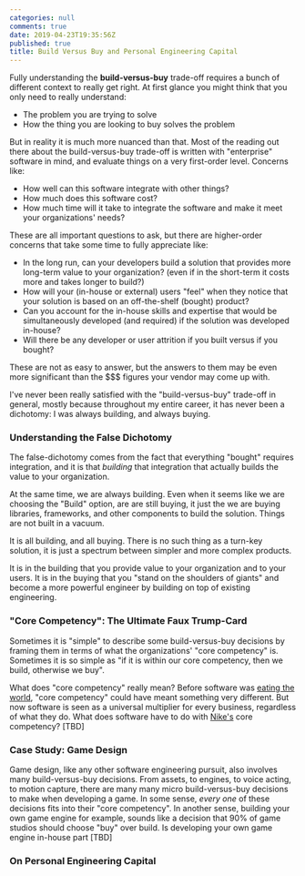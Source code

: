 ```yaml
---
categories: null
comments: true
date: 2019-04-23T19:35:56Z
published: true
title: Build Versus Buy and Personal Engineering Capital
---
```


Fully understanding the **build-versus-buy** trade-off requires a bunch of
different context to really get right. At first glance you might think that
you only need to really understand:

* The problem you are trying to solve
* How the thing you are looking to buy solves the problem

But in reality it is much more nuanced than that. Most of the reading out there
about the build-versus-buy trade-off is written with "enterprise" software in
mind, and evaluate things on a very first-order level. Concerns like:

* How well can this software integrate with other things?
* How much does this software cost?
* How much time will it take to integrate the software and make it meet your
  organizations' needs?

These are all important questions to ask, but there are higher-order concerns
that take some time to fully appreciate like:

* In the long run, can your developers build a solution that provides more
  long-term value to your organization? (even if in the short-term it costs
more and takes longer to build?)
* How will your (in-house or external) users "feel" when they notice that your
  solution is based on an off-the-shelf (bought) product?
* Can you account for the in-house skills and expertise that would be
  simultaneously developed (and required) if the solution was developed
in-house?
* Will there be any developer or user attrition if you built versus if you bought?

These are not as easy to answer, but the answers to them may be even more
significant than the $$$ figures your vendor may come up with.

I've never been really satisfied with the "build-versus-buy" trade-off in
general, mostly because throughout my entire career, it has never been a
dichotomy: I was always building, and always buying.

### Understanding the False Dichotomy

The false-dichotomy comes from the fact that everything "bought" requires
integration, and it is that *building* that integration that actually builds
the value to your organization.

At the same time, we are always building. Even when it seems like we are
choosing the "Build" option, are are still buying, it just the we are buying
libraries, frameworks, and other components to build the solution. Things are
not built in a vacuum.

It is all building, and all buying. There is no such thing as a turn-key
solution, it is just a spectrum between simpler and more complex products.

It is in the building that you provide value to your organization and to your
users. It is in the buying that you "stand on the shoulders of giants" and
become a more powerful engineer by building on top of existing engineering.

### "Core Competency": The Ultimate Faux Trump-Card

Sometimes it is "simple" to describe some build-versus-buy decisions by framing
them in terms of what the organizations' "core competency" is. Sometimes it is
so simple as "if it is within our core competency, then we build, otherwise we
buy".

What does "core competency" really mean? Before software was [eating the
world](https://www.wsj.com/articles/SB10001424053111903480904576512250915629460),
"core competency" could have meant something very different. But now software
is seen as a universal multiplier for every business, regardless of what they
do. What does software have to do with [Nike's](https://engineering.nike.com/)
core competency? [TBD]

### Case Study: Game Design

Game design, like any other software engineering pursuit, also involves many
build-versus-buy decisions. From assets, to engines, to voice acting, to motion
capture, there are many many micro build-versus-buy decisions to make when
developing a game. In some sense, *every one* of these decisions fits into
their "core competency". In another sense, building your own game engine for
example, sounds like a decision that 90% of game studios should choose "buy"
over build. Is developing your own game engine in-house part [TBD]


### On Personal Engineering Capital
